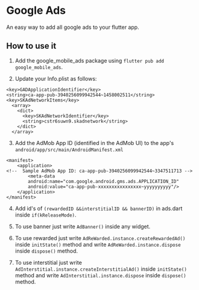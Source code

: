 # Google Ads

An easy way to add all google ads to your flutter app.

## How to use it

1. Add the google_mobile_ads package using `flutter pub add google_mobile_ads`.

2. Update your Info.plist as follows:

```
<key>GADApplicationIdentifier</key>
<string>ca-app-pub-3940256099942544~1458002511</string>
<key>SKAdNetworkItems</key>
  <array>
    <dict>
      <key>SKAdNetworkIdentifier</key>
      <string>cstr6suwn9.skadnetwork</string>
    </dict>
  </array>
```

3. Add the AdMob App ID (identified in the AdMob UI) to the app's `android/app/src/main/AndroidManifest.xml`

```
<manifest>
    <application>
<!--  Sample AdMob App ID: ca-app-pub-3940256099942544~3347511713 -->
        <meta-data
        android:name="com.google.android.gms.ads.APPLICATION_ID"
        android:value="ca-app-pub-xxxxxxxxxxxxxxxx~yyyyyyyyyy"/>
    </application>
</manifest>
```

4) Add id's of `(rewardedID &&interstitialID && bannerID)` in ads.dart inside `if(kReleaseMode)`.

5) To use banner just write `AdBanner()` inside any widget.

6) To use rewarded just write `AdReWarded.instance.createRewardedAd()` inside `initState()` method and write `AdReWarded.instance.dispose` inside `dispose()` method.

7) To use interstitial just write `AdInterstitial.instance.createInterstitialAd()` inside `initState()` method and write `AdInterstitial.instance.dispose` inside `dispose()` method.
